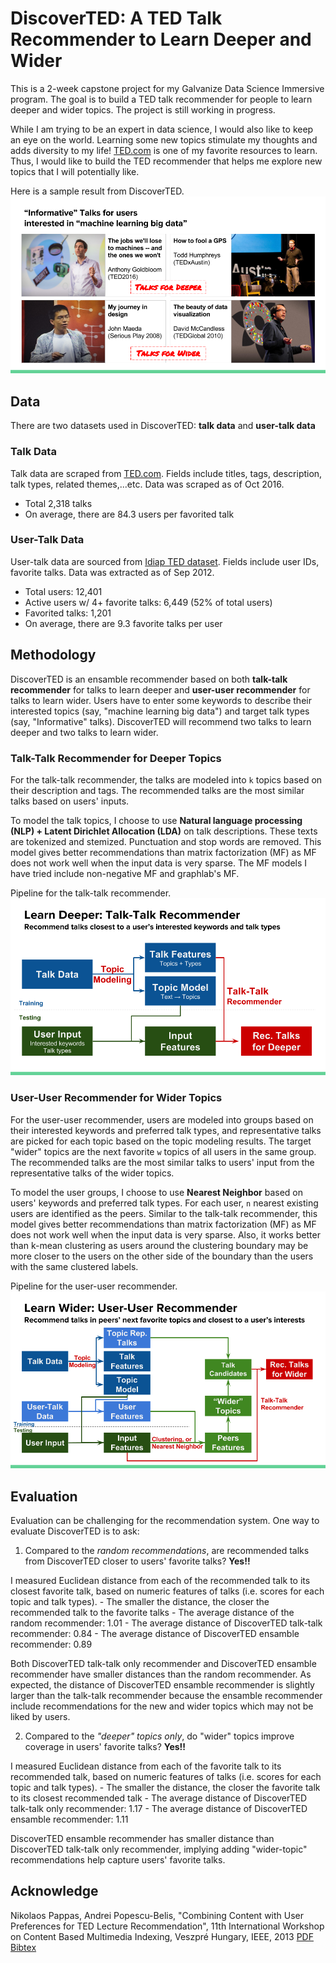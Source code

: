 # DiscoverTED: A TED Talk Recommender to Learn Deeper and Wider

This is a 2-week capstone project for my Galvanize Data Science Immersive program. 
The goal is to build a TED talk recommender for people to learn deeper and
wider topics. The project is still working in progress.

While I am trying to be an expert in data science, I would also like to keep an
eye on the world. Learning some new topics stimulate my thoughts and adds
diversity to my life! [TED.com](https://www.ted.com/) is one of my favorite resources 
to learn. Thus, I would like to build the TED recommender that helps me explore new 
topics that I will potentially like.

Here is a sample result from DiscoverTED.
![Informative DS Talk](img/sample_result_ds.png)

## Data
There are two datasets used in DiscoverTED: **talk data** and **user-talk data**

### Talk Data
Talk data are scraped from [TED.com](https://www.ted.com/). Fields include
titles, tags, description, talk types, related themes,...etc. Data was scraped
as of Oct 2016.
- Total 2,318 talks
- On average, there are 84.3 users per favorited talk

### User-Talk Data
User-talk data are sourced from [Idiap TED dataset](https://www.idiap.ch/dataset/ted). 
Fields include user IDs, favorite talks. Data was extracted as of Sep 2012.
- Total users: 12,401
- Active users w/ 4+ favorite talks: 6,449 (52% of total users)
- Favorited talks: 1,201
- On average, there are 9.3 favorite talks per user

## Methodology
DiscoverTED is an ensamble recommender based on both **talk-talk recommender** for
talks to learn deeper and **user-user recommender** for talks to learn wider.
Users have to enter some keywords to describe their interested topics (say,
"machine learning big data") and target talk types (say, "Informative" talks).
DiscoverTED will recommend two talks to learn deeper and two talks to learn
wider.

### Talk-Talk Recommender for Deeper Topics
For the talk-talk recommender, the talks are modeled into `k` topics based on
their description and tags. The recommended talks are the most similar talks
based on users' inputs.

To model the talk topics, I choose to use 
**Natural language processing (NLP) + Latent Dirichlet Allocation (LDA)** 
on talk descriptions. These texts are tokenized and stemized. Punctuation and 
stop words are removed. This model gives better recommendations than matrix
factorization (MF) as MF does not work well when the input data is very sparse.
The MF models I have tried include non-negative MF and graphlab's MF.

Pipeline for the talk-talk recommender.
![Pipeline for Talk-Talk Reommender](img/talk_talk_rec.png)


### User-User Recommender for Wider Topics
For the user-user recommender, users are modeled into groups based on their
interested keywords and preferred talk types, and representative talks are 
picked for each topic based on the topic modeling results. 
The target "wider" topics are the next favorite `w` topics of all users in the same group. 
The recommended talks are the most similar talks to users' input 
from the representative talks of the wider topics.

To model the user groups, I choose to use **Nearest Neighbor** based on users'
keywords and preferred talk types. For each user, `n` nearest existing users
are identified as the peers. Similar to the talk-talk recommender, this model 
gives better recommendations than matrix factorization (MF) 
as MF does not work well when the input data is very sparse. 
Also, it works better than k-mean clustering as users around the clustering boundary
may be more closer to the users on the other side of the boundary than the
users with the same clustered labels.

Pipeline for the user-user recommender.
![Pipeline for User-User Reommender](img/user_user_rec.png)

## Evaluation
Evaluation can be challenging for the recommendation system. 
One way to evaluate DiscoverTED is to ask: 
1. Compared to the *random recommendations*, are recommended talks from DiscoverTED
  closer to users' favorite talks? **Yes!!**

  I measured Euclidean distance from each of the recommended
  talk to its closest favorite talk, based on numeric features of talks (i.e. scores
  for each topic and talk types). 
    - The smaller the distance, the closer the recommended talk to the favorite
      talks
    - The average distance of the random recommender: 1.01
    - The average distance of DiscoverTED talk-talk recommender: 0.84
    - The average distance of DiscoverTED ensamble recommender: 0.89

  Both DiscoverTED talk-talk only recommender and DiscoverTED ensamble
  recommender have smaller distances than the random recommender. As expected,
  the distance of DiscoverTED ensamble recommender is slightly larger than the
  talk-talk recommender because the ensamble recommender include
  recommendations for the new and wider topics which may not be liked by users.

2. Compared to the *"deeper" topics only*, do "wider" topics improve coverage in
  users' favorite talks? **Yes!!**

  I measured Euclidean distance from each of the favorite talk to its
  recommended talk, based on numeric features of talks (i.e. scores
  for each topic and talk types). 
    - The smaller the distance, the closer the favorite talk to its closest recommended talk
    - The average distance of DiscoverTED talk-talk only recommender: 1.17
    - The average distance of DiscoverTED ensamble recommender: 1.11

  DiscoverTED ensamble recommender has smaller distance than DiscoverTED
  talk-talk only recommender, implying adding "wider-topic" recommendations
  help capture users' favorite talks.


## Acknowledge
Nikolaos Pappas, Andrei Popescu-Belis, "Combining Content with User
Preferences for TED Lecture Recommendation", 11th International Workshop on
Content Based Multimedia Indexing, Veszpré Hungary, IEEE, 2013 
[PDF](http://publications.idiap.ch/downloads/papers/2013/Pappas_CBMI_2013.pdf)
[Bibtex](http://publications.idiap.ch/index.php/export/publication/2564/bibtex)
